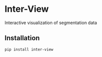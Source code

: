# Inter-View

Interactive visualization of segmentation data

## Installation
```
pip install inter-view
```

